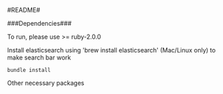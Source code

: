 #README#

###Dependencies###

To run, please use >= ruby-2.0.0

Install elasticsearch using 'brew install elasticsearch' (Mac/Linux only) to make search bar work

`bundle install`

Other necessary packages

 
